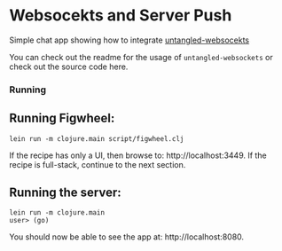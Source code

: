 # Websocekts and Server Push

Simple chat app showing how to integrate [untangled-websocekts](https://github.com/untangled-web/untangled-websockets)

You can check out the readme for the usage of `untangled-websockets` or check out the source code here.

### Running

## Running Figwheel:

```
lein run -m clojure.main script/figwheel.clj
```

If the recipe has only a UI, then browse to: http://localhost:3449. If
the recipe is full-stack, continue to the next section.

## Running the server:

```
lein run -m clojure.main
user> (go)
```

You should now be able to see the app at: http://localhost:8080.

